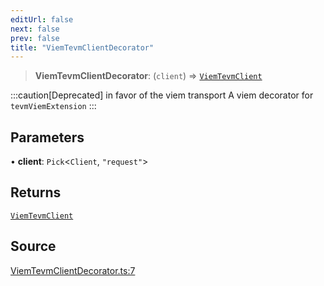 ```yaml
---
editUrl: false
next: false
prev: false
title: "ViemTevmClientDecorator"
---
```


> **ViemTevmClientDecorator**: (`client`) => [`ViemTevmClient`](/reference/tevm/viem/type-aliases/viemtevmclient/)

:::caution[Deprecated]
in favor of the viem transport
A viem decorator for `tevmViemExtension`
:::

## Parameters

• **client**: `Pick`\<`Client`, `"request"`\>

## Returns

[`ViemTevmClient`](/reference/tevm/viem/type-aliases/viemtevmclient/)

## Source

[ViemTevmClientDecorator.ts:7](https://github.com/evmts/tevm-monorepo/blob/main/extensions/viem/src/ViemTevmClientDecorator.ts#L7)
